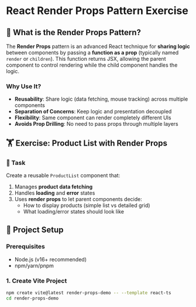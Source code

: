 # React Render Props Pattern Exercise

## 🎯 What is the Render Props Pattern?

The **Render Props** pattern is an advanced React technique for **sharing logic** between components by passing a **function as a prop** (typically named `render` or `children`). This function returns JSX, allowing the parent component to control rendering while the child component handles the logic.

### Why Use It?
- **Reusability**: Share logic (data fetching, mouse tracking) across multiple components
- **Separation of Concerns**: Keep logic and presentation decoupled
- **Flexibility**: Same component can render completely different UIs
- **Avoids Prop Drilling**: No need to pass props through multiple layers

## 🏋️ Exercise: Product List with Render Props

### 📝 Task
Create a reusable `ProductList` component that:
1. Manages **product data fetching**
2. Handles **loading** and **error** states
3. Uses **render props** to let parent components decide:
   - How to display products (simple list vs detailed grid)
   - What loading/error states should look like

## 🚀 Project Setup

### Prerequisites
- Node.js (v16+ recommended)
- npm/yarn/pnpm

### 1. Create Vite Project
```bash
npm create vite@latest render-props-demo -- --template react-ts
cd render-props-demo